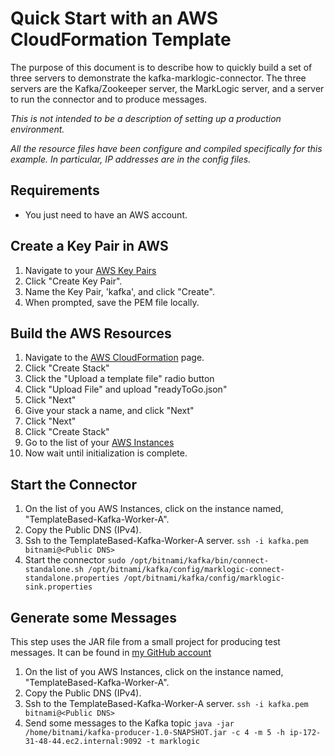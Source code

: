# Quick Start with an AWS CloudFormation Template
The purpose of this document is to describe how to quickly build a set of three servers to demonstrate the kafka-marklogic-connector.
The three servers are the Kafka/Zookeeper server, the MarkLogic server, and a server to run the connector and to produce messages.

_This is not intended to be a description of setting up a production environment._

_All the resource files have been configure and compiled specifically for this example.
In particular, IP addresses are in the config files._

## Requirements
* You just need to have an AWS account.

## Create a Key Pair in AWS
1. Navigate to your [AWS Key Pairs](https://console.aws.amazon.com/ec2/v2/home?region=us-east-1#KeyPairs:sort=keyName)
1. Click "Create Key Pair".
1. Name the Key Pair, 'kafka', and click "Create".
1. When prompted, save the PEM file locally.

## Build the AWS Resources
1. Navigate to the [AWS CloudFormation](https://console.aws.amazon.com/cloudformation/home?region=us-east-1) page.
1. Click "Create Stack"
1. Click the "Upload a template file" radio button
1. Click "Upload File" and upload "readyToGo.json"
1. Click "Next"
1. Give your stack a name, and click "Next"
1. Click "Next"
1. Click "Create Stack"
1. Go to the list of your [AWS Instances](https://console.aws.amazon.com/ec2/v2/home?region=us-east-1#Instances:sort=tag:Name)
1. Now wait until initialization is complete.

## Start the Connector
1. On the list of you AWS Instances, click on the instance named, "TemplateBased-Kafka-Worker-A".
1. Copy the Public DNS (IPv4).
1. Ssh to the TemplateBased-Kafka-Worker-A server.
`ssh -i kafka.pem bitnami@<Public DNS>`
1. Start the connector
`sudo /opt/bitnami/kafka/bin/connect-standalone.sh /opt/bitnami/kafka/config/marklogic-connect-standalone.properties /opt/bitnami/kafka/config/marklogic-sink.properties`

## Generate some Messages
This step uses the JAR file from a small project for producing test messages. It can be found in [my GitHub account](https://github.com/BillFarber/KafkaProducer)
1. On the list of you AWS Instances, click on the instance named, "TemplateBased-Kafka-Worker-A".
1. Copy the Public DNS (IPv4).
1. Ssh to the TemplateBased-Kafka-Worker-A server.
`ssh -i kafka.pem bitnami@<Public DNS>`
1. Send some messages to the Kafka topic
`java -jar /home/bitnami/kafka-producer-1.0-SNAPSHOT.jar -c 4 -m 5 -h ip-172-31-48-44.ec2.internal:9092 -t marklogic`
